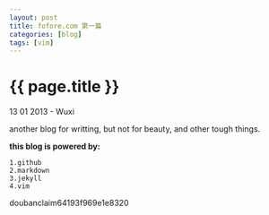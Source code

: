 ```yaml
---
layout: post
title: fofore.com 第一篇
categories: [blog] 
tags: [vim]
---
```


{{ page.title }}
================

<p class="meta">13 01 2013 - Wuxi</p>


another blog for writting, but not for beauty, and other tough things.

**this blog is powered by:**
    
    1.github
    2.markdown
    3.jekyll
    4.vim

doubanclaim64193f969e1e8320
